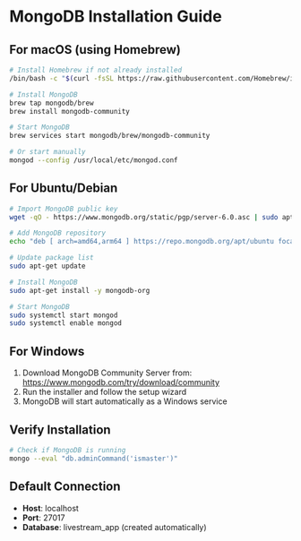 # MongoDB Installation Guide

## For macOS (using Homebrew)
```bash
# Install Homebrew if not already installed
/bin/bash -c "$(curl -fsSL https://raw.githubusercontent.com/Homebrew/install/HEAD/install.sh)"

# Install MongoDB
brew tap mongodb/brew
brew install mongodb-community

# Start MongoDB
brew services start mongodb/brew/mongodb-community

# Or start manually
mongod --config /usr/local/etc/mongod.conf
```

## For Ubuntu/Debian
```bash
# Import MongoDB public key
wget -qO - https://www.mongodb.org/static/pgp/server-6.0.asc | sudo apt-key add -

# Add MongoDB repository
echo "deb [ arch=amd64,arm64 ] https://repo.mongodb.org/apt/ubuntu focal/mongodb-org/6.0 multiverse" | sudo tee /etc/apt/sources.list.d/mongodb-org-6.0.list

# Update package list
sudo apt-get update

# Install MongoDB
sudo apt-get install -y mongodb-org

# Start MongoDB
sudo systemctl start mongod
sudo systemctl enable mongod
```

## For Windows
1. Download MongoDB Community Server from: https://www.mongodb.com/try/download/community
2. Run the installer and follow the setup wizard
3. MongoDB will start automatically as a Windows service

## Verify Installation
```bash
# Check if MongoDB is running
mongo --eval "db.adminCommand('ismaster')"
```

## Default Connection
- **Host**: localhost
- **Port**: 27017
- **Database**: livestream_app (created automatically)
